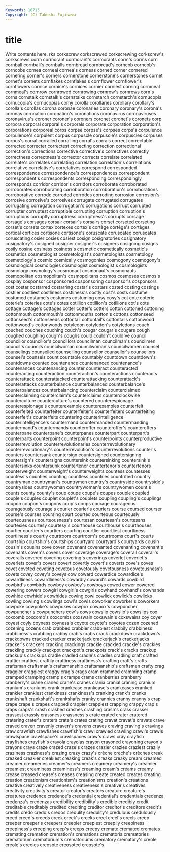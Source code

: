 ```yaml
---
Keywords: 10713 
Copyright: (C) Takeshi Fujisawa
---
```


# title

Write contents here.
rks corkscrew corkscrewed corkscrewing corkscrew's corkscrews corm cormorant cormorant's cormorants
corm's corms corn cornball cornball's cornballs cornbread cornbread's corncob corncob's
corncobs cornea corneal cornea's corneas corned corner cornered cornering corner's
corners cornerstone cornerstone's cornerstones cornet cornet's cornets cornflakes cornflakes's cornflower
cornflower's cornflowers cornice cornice's cornices cornier corniest corning cornmeal cornmeal's
cornrow cornrowed cornrowing cornrow's cornrows corn's corns cornstalk cornstalk's cornstalks
cornstarch cornstarch's cornucopia cornucopia's cornucopias corny corolla corollaries corollary corollary's
corolla's corollas corona coronae coronaries coronary coronary's corona's coronas coronation
coronation's coronations coronavirus coronaviruses coronavirus's coroner coroner's coroners coronet coronet's
coronets corp corpora corporal corporal's corporals corporate corporation corporation's corporations
corporeal corps corpse corpse's corpses corps's corpulence corpulence's corpulent corpus
corpuscle corpuscle's corpuscles corpuses corpus's corral corralled corralling corral's corrals
correct correctable corrected correcter correctest correcting correction correctional correction's corrections
corrective corrective's correctives correctly correctness correctness's corrector corrects correlate correlated
correlate's correlates correlating correlation correlation's correlations correlative correlative's correlatives correspond
corresponded correspondence correspondence's correspondences correspondent correspondent's correspondents corresponding correspondingly corresponds
corridor corridor's corridors corroborate corroborated corroborates corroborating corroboration corroboration's corroborations
corroborative corrode corroded corrodes corroding corrosion corrosion's corrosive corrosive's corrosives
corrugate corrugated corrugates corrugating corrugation corrugation's corrugations corrupt corrupted corrupter
corruptest corruptible corrupting corruption corruption's corruptions corruptly corruptness corruptness's corrupts
corsage corsage's corsages corsair corsair's corsairs corset corseted corseting corset's
corsets cortex cortexes cortex's cortège cortège's cortèges cortical cortices cortisone
cortisone's coruscate coruscated coruscates coruscating cosier cosies cosiest cosign cosignatories
cosignatory cosignatory's cosigned cosigner cosigner's cosigners cosigning cosigns cosily cosine
cosiness cosiness's cosmetic cosmetically cosmetic's cosmetics cosmetologist cosmetologist's cosmetologists cosmetology
cosmetology's cosmic cosmically cosmogonies cosmogony cosmogony's cosmological cosmologies cosmologist cosmologist's
cosmologists cosmology cosmology's cosmonaut cosmonaut's cosmonauts cosmopolitan cosmopolitan's cosmopolitans cosmos
cosmoses cosmos's cosplay cosponsor cosponsored cosponsoring cosponsor's cosponsors cost costar
costarred costarring costar's costars costed costing costings costlier costliest costliness
costliness's costly cost's costs costume costumed costume's costumes costuming cosy
cosy's cot cote coterie coterie's coteries cote's cotes cotillion cotillion's
cotillions cot's cots cottage cottage's cottages cotter cotter's cotters cotton
cottoned cottoning cottonmouth cottonmouth's cottonmouths cotton's cottons cottonseed cottonseed's cottonseeds
cottontail cottontail's cottontails cottonwood cottonwood's cottonwoods cotyledon cotyledon's cotyledons couch
couched couches couching couch's cougar cougar's cougars cough coughed coughing
cough's coughs could couldn't could've council councillor councillor's councillors councilman
councilman's councilmen council's councils councilwoman councilwoman's councilwomen counsel counselings counselled
counselling counsellor counsellor's counsellors counsel's counsels count countable countably countdown
countdown's countdowns counted countenance countenanced countenance's countenances countenancing counter counteract
counteracted counteracting counteraction counteraction's counteractions counteracts counterattack counterattacked counterattacking counterattack's
counterattacks counterbalance counterbalanced counterbalance's counterbalances counterbalancing counterclaim counterclaimed counterclaiming counterclaim's
counterclaims counterclockwise counterculture counterculture's countered counterespionage counterespionage's counterexample counterexamples counterfeit
counterfeited counterfeiter counterfeiter's counterfeiters counterfeiting counterfeit's counterfeits countering counterintelligence counterintelligence's
countermand countermanded countermanding countermand's countermands counteroffer counteroffer's counteroffers counterpane counterpane's
counterpanes counterpart counterpart's counterparts counterpoint counterpoint's counterpoints counterproductive counterrevolution counterrevolutionaries
counterrevolutionary counterrevolutionary's counterrevolution's counterrevolutions counter's counters countersank countersign countersigned countersigning
countersign's countersigns countersink countersinking countersink's countersinks countersunk countertenor countertenor's countertenors
counterweight counterweight's counterweights countess countesses countess's counties counting countless countries
countrified country countryman countryman's countrymen country's countryside countryside's countrysides countrywoman
countrywoman's countrywomen count's counts county county's coup coupe coupe's coupes
couple coupled couple's couples couplet couplet's couplets coupling coupling's couplings
coupon coupon's coupons coup's coups courage courageous courageously courage's courier
courier's couriers course coursed courser course's courses coursing court courted
courteous courteously courteousness courteousness's courtesan courtesan's courtesans courtesies courtesy courtesy's
courthouse courthouse's courthouses courtier courtier's courtiers courting courtlier courtliest courtliness
courtliness's courtly courtroom courtroom's courtrooms court's courts courtship courtship's courtships
courtyard courtyard's courtyards cousin cousin's cousins cove coven covenant covenanted
covenanting covenant's covenants coven's covens cover coverage coverage's coverall coverall's
coveralls covered covering covering's coverings coverlet coverlet's coverlets cover's covers
covert covertly covert's coverts cove's coves covet coveted coveting covetous
covetously covetousness covetousness's covets covey covey's coveys cow coward cowardice
cowardice's cowardliness cowardliness's cowardly coward's cowards cowbird cowbird's cowbirds cowboy
cowboy's cowboys cowed cower cowered cowering cowers cowgirl cowgirl's cowgirls
cowhand cowhand's cowhands cowhide cowhide's cowhides cowing cowl cowlick cowlick's
cowlicks cowling cowling's cowlings cowl's cowls coworker coworker's coworkers cowpoke
cowpoke's cowpokes cowpox cowpox's cowpuncher cowpuncher's cowpunchers cow's cows cowslip
cowslip's cowslips cox coxcomb coxcomb's coxcombs coxswain coxswain's coxswains coy
coyer coyest coyly coyness coyness's coyote coyote's coyotes cozen cozened
cozening cozens crab crabbed crabbier crabbiest crabbily crabbiness crabbiness's crabbing
crabby crab's crabs crack crackdown crackdown's crackdowns cracked cracker crackerjack
crackerjack's crackerjacks cracker's crackers cracking crackings crackle crackled crackle's crackles
crackling crackly crackpot crackpot's crackpots crack's cracks crackup crackup's crackups
cradle cradled cradle's cradles cradling craft crafted craftier craftiest craftily
craftiness craftiness's crafting craft's crafts craftsman craftsman's craftsmanship craftsmanship's craftsmen
crafty crag craggier craggiest craggy crag's crags cram crammed cramming
cramp cramped cramping cramp's cramps crams cranberries cranberry cranberry's crane
craned crane's cranes crania cranial craning cranium cranium's craniums crank
crankcase crankcase's crankcases cranked crankier crankiest crankiness crankiness's cranking crank's
cranks crankshaft crankshaft's crankshafts cranky crannies cranny cranny's crap crape
crape's crapes crapped crappier crappiest crapping crappy crap's craps craps's
crash crashed crashes crashing crash's crass crasser crassest crassly crassness
crassness's crate crated crater cratered cratering crater's craters crate's crates
crating cravat cravat's cravats crave craved craven cravenly craven's cravens
craves craving craving's cravings craw crawfish crawfishes crawfish's crawl crawled
crawling crawl's crawls crawlspace crawlspace's crawlspaces craw's craws cray crayfish
crayfishes crayfish's crayola crayolas crayon crayoned crayoning crayon's crayons crays
craze crazed craze's crazes crazier crazies craziest crazily craziness craziness's
crazing crazy crazy's crèche crèche's crèches creak creaked creakier creakiest
creaking creak's creaks creaky cream creamed creamer creameries creamer's creamers
creamery creamery's creamier creamiest creaminess creaminess's creaming cream's creams creamy
crease creased crease's creases creasing create created creates creating creation
creationism creationism's creationisms creation's creations creative creatively creativeness creativeness's creative's
creatives creativity creativity's creator creator's creators creature creature's creatures credence
credence's credential credential's credentials credenza credenza's credenzas credibility credibility's credible
credibly credit creditable creditably credited crediting creditor creditor's creditors credit's
credits credo credo's credos credulity credulity's credulous credulously creed creed's
creeds creek creek's creeks creel creel's creels creep creeper creeper's
creepers creepier creepiest creepily creepiness creepiness's creeping creep's creeps creepy
cremate cremated cremates cremating cremation cremation's cremations crematoria crematories crematorium
crematorium's crematoriums crematory crematory's creole creole's creoles creosote creosoted creosote's
